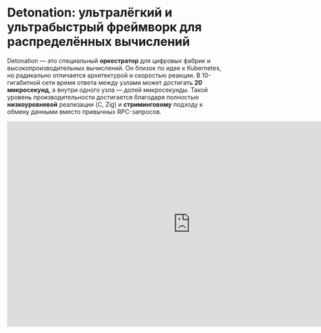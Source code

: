 # Detonation: ультралёгкий и ультрабыстрый фреймворк для распределённых вычислений

Detonation — это специальный **оркестратор** для цифровых фабрик и высокопроизводительных вычислений. Он близок по идее к Kubernetes, но радикально отличается архитектурой и скоростью реакции. В 10-гигабитной сети время ответа между узлами может достигать **20 микросекунд**, а внутри одного узла — долей микросекунды. Такой уровень производительности достигается благодаря полностью **низкоуровневой** реализации (C, Zig) и **стриминговому** подходу к обмену данными вместо привычных RPC-запросов.

<iframe width="854" height="480" src="https://www.youtube.com/embed/-6IPI3A2ZRk" frameborder="0" allowfullscreen></iframe>

